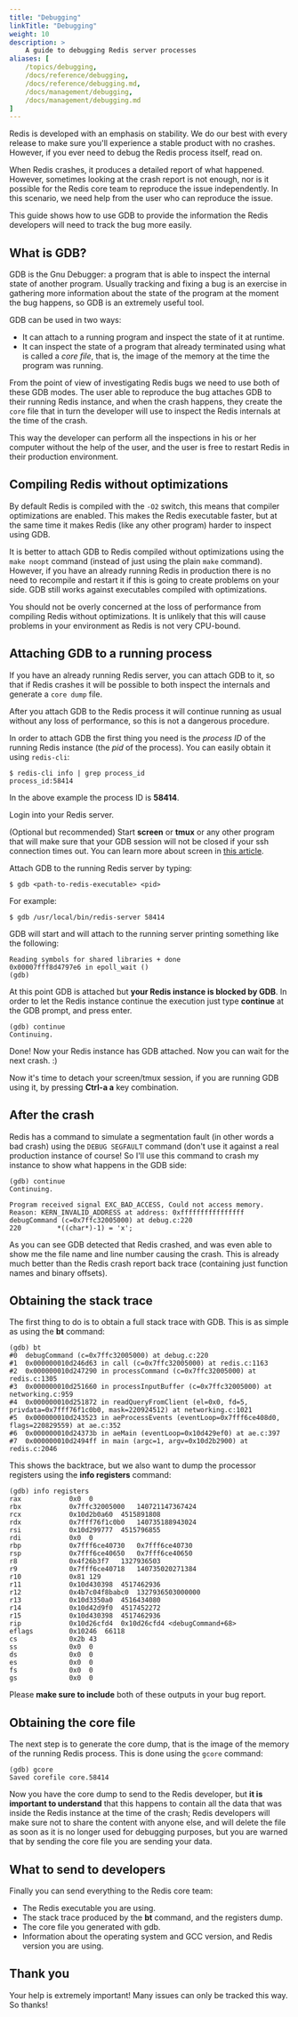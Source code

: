 ```yaml
---
title: "Debugging"
linkTitle: "Debugging"
weight: 10
description: >
    A guide to debugging Redis server processes
aliases: [
    /topics/debugging,
    /docs/reference/debugging,
    /docs/reference/debugging.md,
    /docs/management/debugging,
    /docs/management/debugging.md
]
---
```


Redis is developed with an emphasis on stability. We do our best with
every release to make sure you'll experience a stable product with no
crashes. However, if you ever need to debug the Redis process itself, read on.

When Redis crashes, it produces a detailed report of what happened. However,
sometimes looking at the crash report is not enough, nor is it possible for
the Redis core team to reproduce the issue independently. In this scenario, we
need help from the user who can reproduce the issue.

This guide shows how to use GDB to provide the information the
Redis developers will need to track the bug more easily.

## What is GDB?

GDB is the Gnu Debugger: a program that is able to inspect the internal state
of another program. Usually tracking and fixing a bug is an exercise in
gathering more information about the state of the program at the moment the
bug happens, so GDB is an extremely useful tool.

GDB can be used in two ways:

* It can attach to a running program and inspect the state of it at runtime.
* It can inspect the state of a program that already terminated using what is called a *core file*, that is, the image of the memory at the time the program was running.

From the point of view of investigating Redis bugs we need to use both of these
GDB modes. The user able to reproduce the bug attaches GDB to their running Redis
instance, and when the crash happens, they create the `core` file that in turn
the developer will use to inspect the Redis internals at the time of the crash.

This way the developer can perform all the inspections in his or her computer
without the help of the user, and the user is free to restart Redis in their
production environment.

## Compiling Redis without optimizations

By default Redis is compiled with the `-O2` switch, this means that compiler
optimizations are enabled. This makes the Redis executable faster, but at the
same time it makes Redis (like any other program) harder to inspect using GDB.

It is better to attach GDB to Redis compiled without optimizations using the
`make noopt` command (instead of just using the plain `make` command). However,
if you have an already running Redis in production there is no need to recompile
and restart it if this is going to create problems on your side. GDB still works
against executables compiled with optimizations.

You should not be overly concerned at the loss of performance from compiling Redis
without optimizations. It is unlikely that this will cause problems in your
environment as Redis is not very CPU-bound.

## Attaching GDB to a running process

If you have an already running Redis server, you can attach GDB to it, so that
if Redis crashes it will be possible to both inspect the internals and generate
a `core dump` file.

After you attach GDB to the Redis process it will continue running as usual without
any loss of performance, so this is not a dangerous procedure.

In order to attach GDB the first thing you need is the *process ID* of the running
Redis instance (the *pid* of the process). You can easily obtain it using
`redis-cli`:

    $ redis-cli info | grep process_id
    process_id:58414

In the above example the process ID is **58414**.

Login into your Redis server.

(Optional but recommended) Start **screen** or **tmux** or any other program that will make sure that your GDB session will not be closed if your ssh connection times out. You can learn more about screen in [this article](http://www.linuxjournal.com/article/6340).

Attach GDB to the running Redis server by typing:

    $ gdb <path-to-redis-executable> <pid>

For example:

    $ gdb /usr/local/bin/redis-server 58414

GDB will start and will attach to the running server printing something like the following:

    Reading symbols for shared libraries + done
    0x00007fff8d4797e6 in epoll_wait ()
    (gdb)

At this point GDB is attached but **your Redis instance is blocked by GDB**. In
order to let the Redis instance continue the execution just type **continue** at
the GDB prompt, and press enter.

    (gdb) continue
    Continuing.

Done! Now your Redis instance has GDB attached. Now you can wait for the next crash. :)

Now it's time to detach your screen/tmux session, if you are running GDB using it, by
pressing **Ctrl-a a** key combination.

## After the crash

Redis has a command to simulate a segmentation fault (in other words a bad crash) using
the `DEBUG SEGFAULT` command (don't use it against a real production instance of course!
So I'll use this command to crash my instance to show what happens in the GDB side:

    (gdb) continue
    Continuing.

    Program received signal EXC_BAD_ACCESS, Could not access memory.
    Reason: KERN_INVALID_ADDRESS at address: 0xffffffffffffffff
    debugCommand (c=0x7ffc32005000) at debug.c:220
    220         *((char*)-1) = 'x';

As you can see GDB detected that Redis crashed, and was even able to show me
the file name and line number causing the crash. This is already much better
than the Redis crash report back trace (containing just function names and
binary offsets).

## Obtaining the stack trace

The first thing to do is to obtain a full stack trace with GDB. This is as
simple as using the **bt** command:

    (gdb) bt
    #0  debugCommand (c=0x7ffc32005000) at debug.c:220
    #1  0x000000010d246d63 in call (c=0x7ffc32005000) at redis.c:1163
    #2  0x000000010d247290 in processCommand (c=0x7ffc32005000) at redis.c:1305
    #3  0x000000010d251660 in processInputBuffer (c=0x7ffc32005000) at networking.c:959
    #4  0x000000010d251872 in readQueryFromClient (el=0x0, fd=5, privdata=0x7fff76f1c0b0, mask=220924512) at networking.c:1021
    #5  0x000000010d243523 in aeProcessEvents (eventLoop=0x7fff6ce408d0, flags=220829559) at ae.c:352
    #6  0x000000010d24373b in aeMain (eventLoop=0x10d429ef0) at ae.c:397
    #7  0x000000010d2494ff in main (argc=1, argv=0x10d2b2900) at redis.c:2046

This shows the backtrace, but we also want to dump the processor registers using the **info registers** command:

    (gdb) info registers
    rax            0x0  0
    rbx            0x7ffc32005000   140721147367424
    rcx            0x10d2b0a60  4515891808
    rdx            0x7fff76f1c0b0   140735188943024
    rsi            0x10d299777  4515796855
    rdi            0x0  0
    rbp            0x7fff6ce40730   0x7fff6ce40730
    rsp            0x7fff6ce40650   0x7fff6ce40650
    r8             0x4f26b3f7   1327936503
    r9             0x7fff6ce40718   140735020271384
    r10            0x81 129
    r11            0x10d430398  4517462936
    r12            0x4b7c04f8babc0  1327936503000000
    r13            0x10d3350a0  4516434080
    r14            0x10d42d9f0  4517452272
    r15            0x10d430398  4517462936
    rip            0x10d26cfd4  0x10d26cfd4 <debugCommand+68>
    eflags         0x10246  66118
    cs             0x2b 43
    ss             0x0  0
    ds             0x0  0
    es             0x0  0
    fs             0x0  0
    gs             0x0  0

Please **make sure to include** both of these outputs in your bug report.

## Obtaining the core file

The next step is to generate the core dump, that is the image of the memory of the running Redis process. This is done using the `gcore` command:

    (gdb) gcore
    Saved corefile core.58414

Now you have the core dump to send to the Redis developer, but **it is important
to understand** that this happens to contain all the data that was inside the
Redis instance at the time of the crash; Redis developers will make sure not to
share the content with anyone else, and will delete the file as soon as it is no
longer used for debugging purposes, but you are warned that by sending the core
file you are sending your data.

## What to send to developers

Finally you can send everything to the Redis core team:

* The Redis executable you are using.
* The stack trace produced by the **bt** command, and the registers dump.
* The core file you generated with gdb.
* Information about the operating system and GCC version, and Redis version you are using.

## Thank you

Your help is extremely important! Many issues can only be tracked this way. So
thanks!
